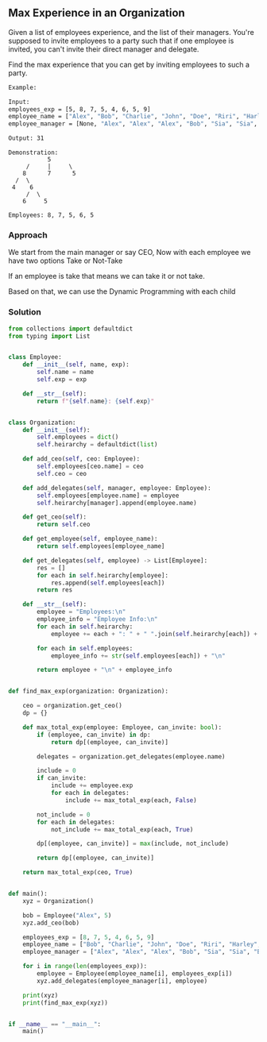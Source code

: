 ## Max Experience in an Organization

Given a list of employees experience, and the list of their managers. You're supposed to invite employees to a party such that if one employee is invited, you can't invite their direct manager and delegate.

Find the max experience that you can get by inviting employees to such a party.

```bash
Example:

Input:
employees_exp = [5, 8, 7, 5, 4, 6, 5, 9]
employee_name = ["Alex", "Bob", "Charlie", "John", "Doe", "Riri", "Harley", "Sia"]
employee_manager = [None, "Alex", "Alex", "Alex", "Bob", "Sia", "Sia", "Bob"]

Output: 31
```

```
Demonstration:
           5
     /     |     \
    8      7      5
  /  \
 4    6
     /  \
    6     5

Employees: 8, 7, 5, 6, 5
```
### Approach
We start from the main manager or say CEO,
Now with each employee we have two options
Take or Not-Take

If an employee is take
that means we can take it or not take.

Based on that, we can use the Dynamic Programming with each child

### Solution
```python
from collections import defaultdict
from typing import List


class Employee:
    def __init__(self, name, exp):
        self.name = name
        self.exp = exp

    def __str__(self):
        return f"{self.name}: {self.exp}"


class Organization:
    def __init__(self):
        self.employees = dict()
        self.heirarchy = defaultdict(list)

    def add_ceo(self, ceo: Employee):
        self.employees[ceo.name] = ceo
        self.ceo = ceo

    def add_delegates(self, manager, employee: Employee):
        self.employees[employee.name] = employee
        self.heirarchy[manager].append(employee.name)

    def get_ceo(self):
        return self.ceo

    def get_employee(self, employee_name):
        return self.employees[employee_name]

    def get_delegates(self, employee) -> List[Employee]:
        res = []
        for each in self.heirarchy[employee]:
            res.append(self.employees[each])
        return res

    def __str__(self):
        employee = "Employees:\n"
        employee_info = "Employee Info:\n"
        for each in self.heirarchy:
            employee += each + ": " + " ".join(self.heirarchy[each]) + "\n"

        for each in self.employees:
            employee_info += str(self.employees[each]) + "\n"

        return employee + "\n" + employee_info


def find_max_exp(organization: Organization):

    ceo = organization.get_ceo()
    dp = {}

    def max_total_exp(employee: Employee, can_invite: bool):
        if (employee, can_invite) in dp:
            return dp[(employee, can_invite)]

        delegates = organization.get_delegates(employee.name)

        include = 0
        if can_invite:
            include += employee.exp
            for each in delegates:
                include += max_total_exp(each, False)

        not_include = 0
        for each in delegates:
            not_include += max_total_exp(each, True)

        dp[(employee, can_invite)] = max(include, not_include)

        return dp[(employee, can_invite)]

    return max_total_exp(ceo, True)


def main():
    xyz = Organization()

    bob = Employee("Alex", 5)
    xyz.add_ceo(bob)

    employees_exp = [8, 7, 5, 4, 6, 5, 9]
    employee_name = ["Bob", "Charlie", "John", "Doe", "Riri", "Harley", "Sia"]
    employee_manager = ["Alex", "Alex", "Alex", "Bob", "Sia", "Sia", "Bob"]

    for i in range(len(employees_exp)):
        employee = Employee(employee_name[i], employees_exp[i])
        xyz.add_delegates(employee_manager[i], employee)

    print(xyz)
    print(find_max_exp(xyz))


if __name__ == "__main__":
    main()
```